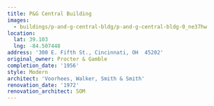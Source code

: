 ```yaml
---
title: P&G Central Building
images:
  - buildings/p-and-g-central-bldg/p-and-g-central-bldg-0_ne37hw
location:
  lat: 39.103
  lng: -84.507448
address: '300 E. Fifth St., Cincinnati, OH  45202'
original_owner: Procter & Gamble
completion_date: '1956'
style: Modern
architect: 'Voorhees, Walker, Smith & Smith'
renovation_date: '1972'
renovation_architect: SOM
---
```

